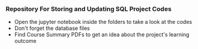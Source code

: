 ### Repository For Storing and Updating SQL Project Codes

- Open the jupyter notebook inside the folders to take a look at the codes
- Don't forget the database files 
- Find Course Summary PDFs to get an idea about the project's learning outcome
